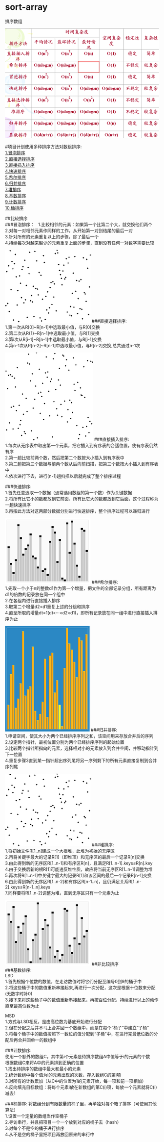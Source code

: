 # sort-array
排序数组  
  
![这里有一个对比图](img/sort.png  "不同排序的对比")

#项目计划使用多种排序方法对数组排序:  
  <a href="#1">1.冒泡排序</a>  
  <a href="#2">2.直接选择排序</a>  
  <a href="#3">3.直接插入排序</a>  
  <a href="#4">4.快速排序</a>  
  <a href="#5">5.希尔排序</a>  
  <a href="#6">6.归并排序</a>  
  <a href="#7">7.堆排序</a>  
  <a href="#8">8.基数排序</a>  
  <a href="#9">9.计数排序</a>  
  <a href="#10">10.桶排序</a>  
  
##比较排序  
###冒泡排序<a name="1" />：  
  1.比较相邻的元素：如果第一个比第二个大，就交换他们两个  
  2.对每一对相邻元素作同样的工作，从开始第一对到结尾的最后一对  
  3.针对所有的元素重复以上的步骤，除了最后一个  
  4.持续每次对越来越少的元素重复上面的步骤，直到没有任何一对数字需要比较  
  
  ![冒泡排序](img/冒泡排序.gif  "冒泡排序")
###直接选择排序<a name="2" />:  
  1.第一次从R[0]~R[n-1]中选取最小值，与R[0]交换  
  2.第二次从R{1}~R[n-1]中选取最小值，与R[1]交换  
  3.第i次从R[i-1]~R[n-1]中选取最小值，与R[i-1]交换  
  4.第n-1次从R[n-2]~R[n-1]中选取最小值，与R[n-2]交换,总共通过n-1次  
  
  ![选择排序](img/选择排序.gif  "选择排序")
###直接插入排序<a name="3" />:  
  1.每次从无序表中取出第一个元素，把它插入到有序表的合适位置，使有序表仍然有序  
  2.第一趟比较前两个数，然后把第二个数按大小插入到有序表中  
  3.第二趟把第三个数据与前两个数从后向前扫描，把第三个数按大小插入到有序表中  
  4.依次进行下去，进行(n-1)趟扫描以后就完成了整个排序过程  
  
###快速排序<a name="4" />:  
  1.首先任意选取一个数据（通常选用数组的第一个数）作为关键数据  
  2.将所有比它小的数都放到它前面，所有比它大的数都放到它后面，这个过程称为一趟快速排序  
  3.再按此方法对这两部分数据分别进行快速排序，整个排序过程可以递归进行  
  
  ![快速排序](img/快速排序.gif  "快速排序")
###希尔排序<a name="5" />:  
  1.先取一个小于n的整数d1作为第一个增量，把文件的全部记录分组，所有距离为d1的倍数的记录放在同一个组中  
  2.在各组内进行直接插入排序  
  3.取第二个增量d2\<d1重复上述的分组和排序  
  4.直至所取的增量dt=1(dt<···\<d2\<d1)，即所有记录放在同一组中进行直接插入排序为止  
  
  ![希尔排序](img/希尔排序.gif  "希尔排序")
###归并排序<a name="6" />:  
  1.申请空间，使其大小为两个已经排序序列之和，该空间用来存放合并后的序列  
  2.设定两个指针，最初位置分别为两个已经排序序列的起始位置  
  3.比较两个指针所指向的元素，选择相对小的元素放入到合并空间，并移动指针到下一位置  
  4.重复步骤3直到某一指针超出序列尾将另一序列剩下的所有元素直接复制到合并序列尾  
  
  ![归并排序](img/归并排序.gif  "归并排序")
###堆排序<a name="7" />:  
  1.将初始文件R[1..n]建成一个大根堆，此堆为初始的无序区  
  2.再将关键字最大的记录R[1]（即堆顶）和无序区的最后一个记录R[n]交换  
  3.由此得到新的无序区R[1..n-1]和有序区R[n]，且满足R[1..n-1].keys≤R[n].key  
  4.由于交换后新的根R[1]可能违反堆性质，故应将当前无序区R[1..n-1]调整为堆  
  5.再次将R[1..n-1]中关键字最大的记录R[1]和该区间的最后一个记录R[n-1]交换  
  6.由此得到新的无序区R[1..n-2]和有序区R[n-1..n]，且仍满足关系R[1..n-2].keys≤R[n-1..n].keys  
  7.同样要将R[1..n-2]调整为堆，直到无序区只有一个元素为止  
  
  ![堆排序](img/堆排序.gif  "堆排序")
##非比较排序  
###基数排序<a name="8" />:  
  LSD  
  1.首先根据个位数的数值，在走访数值时将它们分配至编号0到9的桶子中  
  2.将这些桶子中的数值重新串接起来,再进行一次分配，这次是根据十位数来分配(无数字时补0)  
  3.接下来将这些桶子中的数值重新串接起来，再按百位分配，持续进行以上的动作直至最高位数为止  
  
  MSD  
  1.方式与LSD相反，是由高位数为基底开始进行分配  
  2.但在分配之后并不马上合并回一个数组中，而是在每个“桶子”中建立“子桶”  
  3.将每个桶子中的数值按照下一数位的值分配到“子桶”中，在进行完最低位数的分配后再合并回单一的数组中  
  
###计数排序<a name="9" />:  
  使用一个额外的数组C，其中第i个元素是待排序数组A中值等于i的元素的个数  
  根据数组C来将A中的元素排到正确的位置  
  1.找出待排序的数组中最大和最小的元素  
  2.统计数组中每个值为i的元素出现的次数，存入数组C的第i项  
  3.对所有的计数累加（从C中的位置为1的元素开始，每一项和前一项相加）  
  4.反向填充目标数组：将每个元素i放在新数组的第C(i)项，每放一个元素就将C(i)减去1
  
###桶排序<a name="10" />:
  将数组分到有限数量的桶子里，再单独对每个箱子排序（可使用其他算法）  
  1.设置一个定量的数组当作空桶子  
  2.寻访串行，并且把项目一个一个放到对应的桶子去（hash）  
  3.对每个不是空的桶子进行排序  
  4.从不是空的桶子里把项目再放回原来的串行中  
  
